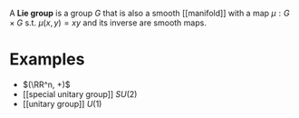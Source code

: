 A **Lie group** is a group $G$ that is also a smooth [[manifold]] with a map $\mu: G \times G$ s.t. $\mu(x,y)=xy$ and its inverse are smooth maps.

# Examples

* $(\RR^n, +)$
* [[special unitary group]] $SU(2)$
* [[unitary group]] $U(1)$